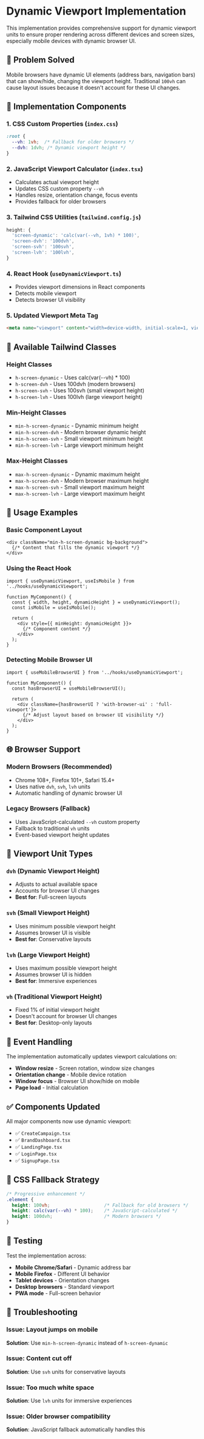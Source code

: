 # Dynamic Viewport Implementation

This implementation provides comprehensive support for dynamic viewport units to ensure proper rendering across different devices and screen sizes, especially mobile devices with dynamic browser UI.

## 🎯 Problem Solved

Mobile browsers have dynamic UI elements (address bars, navigation bars) that can show/hide, changing the viewport height. Traditional `100vh` can cause layout issues because it doesn't account for these UI changes.

## 🔧 Implementation Components

### 1. CSS Custom Properties (`index.css`)
```css
:root {
  --vh: 1vh;  /* Fallback for older browsers */
  --dvh: 1dvh; /* Dynamic viewport height */
}
```

### 2. JavaScript Viewport Calculator (`index.tsx`)
- Calculates actual viewport height
- Updates CSS custom property `--vh`
- Handles resize, orientation change, focus events
- Provides fallback for older browsers

### 3. Tailwind CSS Utilities (`tailwind.config.js`)
```javascript
height: {
  'screen-dynamic': 'calc(var(--vh, 1vh) * 100)',
  'screen-dvh': '100dvh',
  'screen-svh': '100svh',
  'screen-lvh': '100lvh',
}
```

### 4. React Hook (`useDynamicViewport.ts`)
- Provides viewport dimensions in React components
- Detects mobile viewport
- Detects browser UI visibility

### 5. Updated Viewport Meta Tag
```html
<meta name="viewport" content="width=device-width, initial-scale=1, viewport-fit=cover, user-scalable=no" />
```

## 📱 Available Tailwind Classes

### Height Classes
- `h-screen-dynamic` - Uses calc(var(--vh) * 100)
- `h-screen-dvh` - Uses 100dvh (modern browsers)
- `h-screen-svh` - Uses 100svh (small viewport height)
- `h-screen-lvh` - Uses 100lvh (large viewport height)

### Min-Height Classes
- `min-h-screen-dynamic` - Dynamic minimum height
- `min-h-screen-dvh` - Modern browser dynamic height
- `min-h-screen-svh` - Small viewport minimum height
- `min-h-screen-lvh` - Large viewport minimum height

### Max-Height Classes
- `max-h-screen-dynamic` - Dynamic maximum height
- `max-h-screen-dvh` - Modern browser maximum height
- `max-h-screen-svh` - Small viewport maximum height
- `max-h-screen-lvh` - Large viewport maximum height

## 🚀 Usage Examples

### Basic Component Layout
```tsx
<div className="min-h-screen-dynamic bg-background">
  {/* Content that fills the dynamic viewport */}
</div>
```

### Using the React Hook
```tsx
import { useDynamicViewport, useIsMobile } from '../hooks/useDynamicViewport';

function MyComponent() {
  const { width, height, dynamicHeight } = useDynamicViewport();
  const isMobile = useIsMobile();
  
  return (
    <div style={{ minHeight: dynamicHeight }}>
      {/* Component content */}
    </div>
  );
}
```

### Detecting Mobile Browser UI
```tsx
import { useMobileBrowserUI } from '../hooks/useDynamicViewport';

function MyComponent() {
  const hasBrowserUI = useMobileBrowserUI();
  
  return (
    <div className={hasBrowserUI ? 'with-browser-ui' : 'full-viewport'}>
      {/* Adjust layout based on browser UI visibility */}
    </div>
  );
}
```

## 🌐 Browser Support

### Modern Browsers (Recommended)
- Chrome 108+, Firefox 101+, Safari 15.4+
- Uses native `dvh`, `svh`, `lvh` units
- Automatic handling of dynamic browser UI

### Legacy Browsers (Fallback)
- Uses JavaScript-calculated `--vh` custom property
- Fallback to traditional `vh` units
- Event-based viewport height updates

## 📐 Viewport Unit Types

### `dvh` (Dynamic Viewport Height)
- Adjusts to actual available space
- Accounts for browser UI changes
- **Best for**: Full-screen layouts

### `svh` (Small Viewport Height)
- Uses minimum possible viewport height
- Assumes browser UI is visible
- **Best for**: Conservative layouts

### `lvh` (Large Viewport Height)
- Uses maximum possible viewport height
- Assumes browser UI is hidden
- **Best for**: Immersive experiences

### `vh` (Traditional Viewport Height)
- Fixed 1% of initial viewport height
- Doesn't account for browser UI changes
- **Best for**: Desktop-only layouts

## 🔄 Event Handling

The implementation automatically updates viewport calculations on:
- **Window resize** - Screen rotation, window size changes
- **Orientation change** - Mobile device rotation
- **Window focus** - Browser UI show/hide on mobile
- **Page load** - Initial calculation

## ✅ Components Updated

All major components now use dynamic viewport:
- ✅ `CreateCampaign.tsx`
- ✅ `BrandDashboard.tsx`
- ✅ `LandingPage.tsx`
- ✅ `LoginPage.tsx`
- ✅ `SignupPage.tsx`

## 🎨 CSS Fallback Strategy

```css
/* Progressive enhancement */
.element {
  height: 100vh;                    /* Fallback for old browsers */
  height: calc(var(--vh) * 100);    /* JavaScript-calculated */
  height: 100dvh;                   /* Modern browsers */
}
```

## 🧪 Testing

Test the implementation across:
- **Mobile Chrome/Safari** - Dynamic address bar
- **Mobile Firefox** - Different UI behavior
- **Tablet devices** - Orientation changes
- **Desktop browsers** - Standard viewport
- **PWA mode** - Full-screen behavior

## 🔧 Troubleshooting

### Issue: Layout jumps on mobile
**Solution**: Use `min-h-screen-dynamic` instead of `h-screen-dynamic`

### Issue: Content cut off
**Solution**: Use `svh` units for conservative layouts

### Issue: Too much white space
**Solution**: Use `lvh` units for immersive experiences

### Issue: Older browser compatibility
**Solution**: JavaScript fallback automatically handles this
